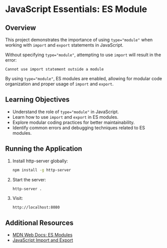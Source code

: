# JavaScript Essentials: ES Module

## Overview

This project demonstrates the importance of using `type="module"` when working with `import` and `export` statements in JavaScript.

Without specifying `type="module"`, attempting to use `import` will result in the error:

```
Cannot use import statement outside a module
```

By using `type="module"`, ES modules are enabled, allowing for modular code organization and proper usage of `import` and `export`.

## Learning Objectives

- Understand the role of `type="module"` in JavaScript.
- Learn how to use `import` and `export` in ES modules.
- Explore modular coding practices for better maintainability.
- Identify common errors and debugging techniques related to ES modules.

## Running the Application
1. Install http-server globally:
   ```sh
   npm install -g http-server
   ```

2. Start the server:
   ```sh
   http-server .
   ```

3. Visit:
   ```
   http://localhost:8080
   ```

## Additional Resources

- [MDN Web Docs: ES Modules](https://developer.mozilla.org/en-US/docs/Web/JavaScript/Guide/Modules)
- [JavaScript Import and Export](https://developer.mozilla.org/en-US/docs/Web/JavaScript/Reference/Statements/import)
